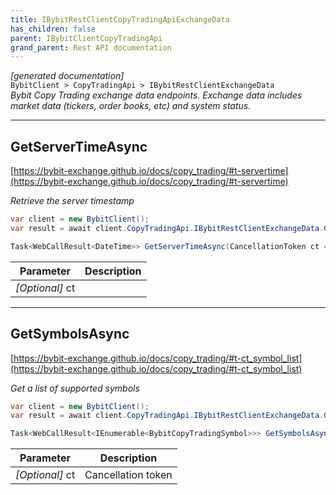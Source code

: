 ```yaml
---
title: IBybitRestClientCopyTradingApiExchangeData
has_children: false
parent: IBybitClientCopyTradingApi
grand_parent: Rest API documentation
---
```

*[generated documentation]*  
`BybitClient > CopyTradingApi > IBybitRestClientExchangeData`  
*Bybit Copy Trading exchange data endpoints. Exchange data includes market data (tickers, order books, etc) and system status.*
  

***

## GetServerTimeAsync  

[https://bybit-exchange.github.io/docs/copy_trading/#t-servertime](https://bybit-exchange.github.io/docs/copy_trading/#t-servertime)  
<p>

*Retrieve the server timestamp*  

```csharp  
var client = new BybitClient();  
var result = await client.CopyTradingApi.IBybitRestClientExchangeData.GetServerTimeAsync();  
```  

```csharp  
Task<WebCallResult<DateTime>> GetServerTimeAsync(CancellationToken ct = default);  
```  

|Parameter|Description|
|---|---|
|_[Optional]_ ct||

</p>

***

## GetSymbolsAsync  

[https://bybit-exchange.github.io/docs/copy_trading/#t-ct_symbol_list](https://bybit-exchange.github.io/docs/copy_trading/#t-ct_symbol_list)  
<p>

*Get a list of supported symbols*  

```csharp  
var client = new BybitClient();  
var result = await client.CopyTradingApi.IBybitRestClientExchangeData.GetSymbolsAsync();  
```  

```csharp  
Task<WebCallResult<IEnumerable<BybitCopyTradingSymbol>>> GetSymbolsAsync(CancellationToken ct = default);  
```  

|Parameter|Description|
|---|---|
|_[Optional]_ ct|Cancellation token|

</p>
